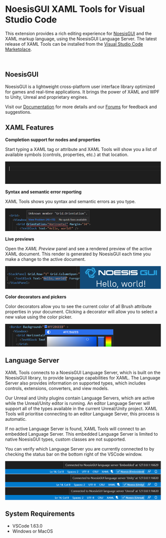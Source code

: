 # NoesisGUI XAML Tools for Visual Studio Code

This extension provides a rich editing experience for [NoesisGUI](https://www.noesisengine.com/) and the XAML markup language, using the NoesisGUI Language Server. The latest release of XAML Tools can be installed from the [Visual Studio Code Marketplace](https://noesisengine.com/vscode).

![<img src="https://img.youtube.com/vi/6gDpvvSfMWI/hqdefault.jpg" width="600" height="300" />](https://www.youtube.com/watch?v=6gDpvvSfMWI)

## NoesisGUI

NoesisGUI is a lightweight cross-platform user interface library optimized for games and real-time applications. It brings the power of XAML and WPF to Unity, Unreal and proprietary engines.

Visit our [Documentation](https://www.noesisengine.com/docs/Gui.Core.Index.html) for more details and our [Forums](https://www.noesisengine.com/forums/) for feedback and suggestions.

## XAML Features

**Completion support for nodes and properties**  

Start typing a XAML tag or attribute and XAML Tools will show you a list of available symbols (controls, properties, etc.) at that location.
   
![Completion](https://raw.githubusercontent.com/Noesis/Noesis.github.io/master/NoesisGUI/LanguageServer/Readme/FeatureCompletion.gif)

**Syntax and semantic error reporting**                 

XAML Tools shows you syntax and semantic errors as you type.

![Error reporting](https://raw.githubusercontent.com/Noesis/Noesis.github.io/master/NoesisGUI/LanguageServer/Readme/FeatureError.png)

**Live previews**                                 

Open the *XAML Preview* panel and see a rendered preview of the active XAML document. This render is generated by NoesisGUI each time you make a change to the active document.

![Previews](https://raw.githubusercontent.com/Noesis/Noesis.github.io/master/NoesisGUI/LanguageServer/Readme/FeaturePreviews.gif)

**Color decorators and pickers**

Color decorators allow you to see the current color of all Brush attribute properties in your document. Clicking a decorator will allow you to select a new value using the color picker.

![Color decorators](https://raw.githubusercontent.com/Noesis/Noesis.github.io/master/NoesisGUI/LanguageServer/Readme/FeatureColor.png)

## Language Server

XAML Tools connects to a NoesisGUI Language Server, which is built on the NoesisGUI library, to provide language capabilities for XAML. The Language Server also provides information on supported types, which includes controls, extensions, converters, and view models.

Our Unreal and Unity plugins contain Language Servers, which are active while the Unreal/Unity editor is running. An editor Language Server will support all of the types available in the current Unreal/Unity project. XAML Tools will prioritise connecting to an editor Language Server, this process is automatic.

If no active Language Server is found, XAML Tools will connect to an embedded Language Server. This embedded Language Server is limited to native NoesisGUI types, custom classes are not supported.

You can verify which Language Server you are currently connected to by checking the status bar on the bottom right of the VSCode window.

![Language Server Status](https://raw.githubusercontent.com/Noesis/Noesis.github.io/master/NoesisGUI/LanguageServer/Readme/LangServerStatus.png)

## System Requirements

- VSCode 1.63.0
- Windows or MacOS